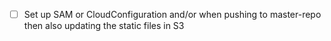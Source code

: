 - [ ] Set up SAM or CloudConfiguration and/or when pushing to master-repo then also updating the static files in S3